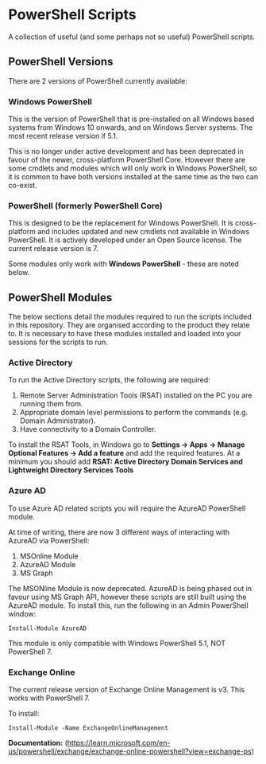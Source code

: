 # PowerShell Scripts
A collection of useful (and some perhaps not so useful) PowerShell scripts.

## PowerShell Versions
There are 2 versions of PowerShell currently available:

### Windows PowerShell
This is the version of PowerShell that is pre-installed on all Windows based systems from Windows 10 onwards, and on Windows Server systems. The most recent release version if 5.1. 

This is no longer under active development and has been deprecated in favour of the newer, cross-platform PowerShell Core. However there are some cmdlets and modules which will only work in Windows PowerShell, so it is common to have both versions installed at the same time as the two can co-exist.

### PowerShell (formerly PowerShell Core)
This is designed to be the replacement for Windows PowerShell. It is cross-platform and includes updated and new cmdlets not available in Windows PowerShell. It is actively developed under an Open Source license. The current release version is 7.

Some modules only work with **Windows PowerShell** - these are noted below.

## PowerShell Modules
The below sections detail the modules required to run the scripts included in this repository. They are organised according to the product they relate to. It is necessary to have these modules installed and loaded into your sessions for the scripts to run.

### Active Directory
To run the Active Directory scripts, the following are required:

1. Remote Server Administration Tools (RSAT) installed on the PC you are running them from.
2. Appropriate domain level permissions to perform the commands (e.g. Domain Administrator).
3. Have connectivity to a Domain Controller.

To install the RSAT Tools, in Windows go to **Settings -> Apps -> Manage Optional Features -> Add a feature** and add the required features. At a minimum you should add **RSAT: Active Directory Domain Services and Lightweight Directory Services Tools**

### Azure AD
To use Azure AD related scripts you will require the AzureAD PowerShell module.

At time of writing, there are now 3 different ways of interacting with AzureAD via PowerShell:

1. MSOnline Module
2. AzureAD Module
3. MS Graph

The MSONline Module is now deprecated. AzureAD is being phased out in favour using MS Graph API, however these scripts are still built using the AzureAD module. To install this, run the following in an Admin PowerShell window:

`Install-Module AzureAD`

This module is only compatible with Windows PowerShell 5.1, NOT PowerShell 7.

### Exchange Online
The current release version of Exchange Online Management is v3. This works with PowerShell 7.

To install:

`Install-Module -Name ExchangeOnlineManagement`

**Documentation:** (https://learn.microsoft.com/en-us/powershell/exchange/exchange-online-powershell?view=exchange-ps)